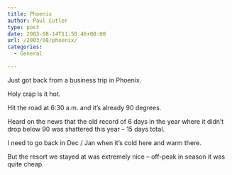 ```yaml
---
title: Phoenix
author: Paul Cutler
type: post
date: 2003-08-14T11:58:46+00:00
url: /2003/08/phoenix/
categories:
  - General

---
```

Just got back from a business trip in Phoenix.

Holy crap is it hot.

Hit the road at 6:30 a.m. and it&#8217;s already 90 degrees.

Heard on the news that the old record of 6 days in the year where it didn&#8217;t drop below 90 was shattered this year &#8211; 15 days total.

I need to go back in Dec / Jan when it&#8217;s cold here and warm there.

But the resort we stayed at was extremely nice &#8211; off-peak in season it was quite cheap.